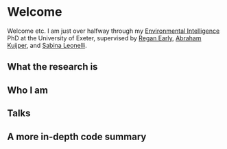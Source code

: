# Welcome
Welcome etc. I am just over halfway through my [Environmental Intelligence](https://www.exeter.ac.uk/research/eicdt/) PhD at the University of Exeter,  supervised by [Regan Early](https://biosciences.exeter.ac.uk/staff/profile/index.php?web_id=Regan_Early), [Abraham Kuijper](https://biosciences.exeter.ac.uk/staff/profile/index.php?web_id=Bram_Kuijper), and [Sabina Leonelli](https://sociology.exeter.ac.uk/staff/leonelli/). 

## What the research is
## Who I am

## Talks

## A more in-depth code summary


